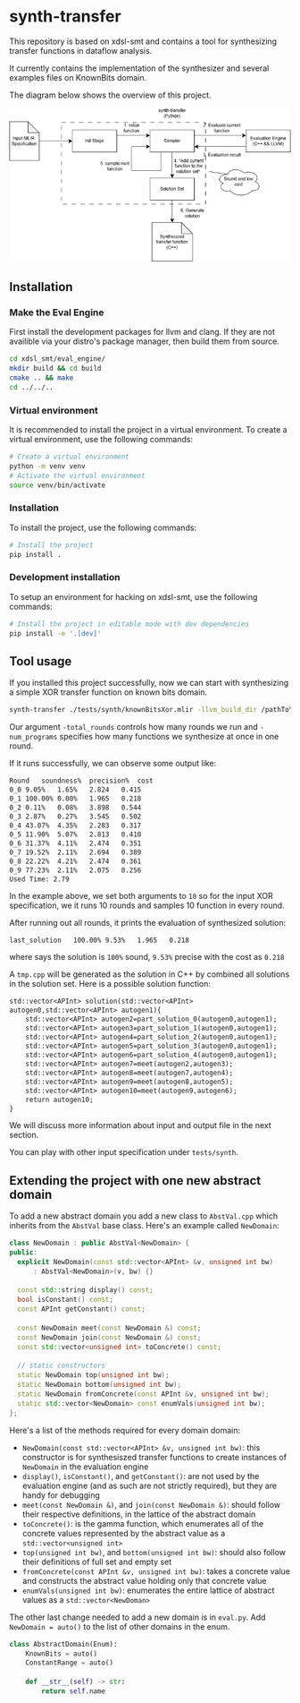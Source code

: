# synth-transfer

This repository is based on xdsl-smt and contains a tool for synthesizing transfer functions in dataflow analysis.

It currently contains the implementation of the synthesizer and several examples files on KnownBits domain.

The diagram below shows the overview of this project.

![Project Overview](./synth.png)

## Installation

### Make the Eval Engine

First install the development packages for llvm and clang.
If they are not availible via your distro's package manager, then build them from source.

```bash
cd xdsl_smt/eval_engine/
mkdir build && cd build
cmake .. && make
cd ../../..
```

### Virtual environment

It is recommended to install the project in a virtual environment.
To create a virtual environment, use the following commands:

```bash
# Create a virtual environment
python -m venv venv
# Activate the virtual environment
source venv/bin/activate
```

### Installation

To install the project, use the following commands:

```bash
# Install the project
pip install .
```

### Development installation

To setup an environment for hacking on xdsl-smt, use the following commands:

```bash
# Install the project in editable mode with dev dependencies
pip install -e '.[dev]'
```


## Tool usage

If you installed this project successfully, now we can start with synthesizing a simple XOR transfer function
on known bits domain.
```bash
synth-transfer ./tests/synth/knownBitsXor.mlir -llvm_build_dir /pathToYourLLVM/llvm-project/build/ -total_rounds 10  -num_programs 10
```
Our argument `-total_rounds` controls how many rounds we run and `-num_programs` specifies how many functions
we synthesize at once in one round.

If it runs successfully, we can observe some output like:
```text
Round	soundness%	precision%	cost
0_0	9.05%	1.65%	2.824	0.415
0_1	100.00%	0.00%	1.965	0.218
0_2	0.11%	0.08%	3.898	0.544
0_3	2.87%	0.27%	3.545	0.502
0_4	43.07%	4.35%	2.283	0.317
0_5	11.90%	5.07%	2.813	0.410
0_6	31.37%	4.11%	2.474	0.351
0_7	19.52%	2.11%	2.694	0.389
0_8	22.22%	4.21%	2.474	0.361
0_9	77.23%	2.11%	2.075	0.256
Used Time: 2.79
```
In the example above, we set both arguments to `10` so for the input XOR specification, we it runs 10 rounds and
samples 10 function in every round.

After running out all rounds, it prints the evaluation of synthesized solution:
```text
last_solution	100.00%	9.53%	1.965	0.218
```
where says the solution is `100%` sound, `9.53%`  precise with the cost as `0.218`

A `tmp.cpp` will be generated as the solution in C++ by combined all solutions in the solution set.
Here is a possible solution function:
```
std::vector<APInt> solution(std::vector<APInt> autogen0,std::vector<APInt> autogen1){
	std::vector<APInt> autogen2=part_solution_0(autogen0,autogen1);
	std::vector<APInt> autogen3=part_solution_1(autogen0,autogen1);
	std::vector<APInt> autogen4=part_solution_2(autogen0,autogen1);
	std::vector<APInt> autogen5=part_solution_3(autogen0,autogen1);
	std::vector<APInt> autogen6=part_solution_4(autogen0,autogen1);
	std::vector<APInt> autogen7=meet(autogen2,autogen3);
	std::vector<APInt> autogen8=meet(autogen7,autogen4);
	std::vector<APInt> autogen9=meet(autogen8,autogen5);
	std::vector<APInt> autogen10=meet(autogen9,autogen6);
	return autogen10;
}
```
We will discuss more information about input and output file in the next section.

You can play with other input specification under `tests/synth`.

## Extending the project with one new abstract domain

To add a new abstract domain you add a new class to `AbstVal.cpp` which inherits from the `AbstVal` base class.
Here's an example called `NewDomain`:

```cpp
class NewDomain : public AbstVal<NewDomain> {
public:
  explicit NewDomain(const std::vector<APInt> &v, unsigned int bw)
      : AbstVal<NewDomain>(v, bw) {}

  const std::string display() const;
  bool isConstant() const;
  const APInt getConstant() const;

  const NewDomain meet(const NewDomain &) const;
  const NewDomain join(const NewDomain &) const;
  const std::vector<unsigned int> toConcrete() const;

  // static constructors
  static NewDomain top(unsigned int bw);
  static NewDomain bottom(unsigned int bw);
  static NewDomain fromConcrete(const APInt &v, unsigned int bw);
  static std::vector<NewDomain> const enumVals(unsigned int bw);
};
```

Here's a list of the methods required for every domain domain:
* `NewDomain(const std::vector<APInt> &v, unsigned int bw)`: this constructor is for synthesiszed transfer functions to create instances of `NewDomain` in the evaluation engine
* `display()`, `isConstant()`, and `getConstant()`: are not used by the evaluation engine (and as such are not strictly required), but they are handy for debugging
* `meet(const NewDomain &)`, and `join(const NewDomain &)`: should follow their respective definitions, in the lattice of the abstract domain
* `toConcrete()`: is the gamma function, which enumerates all of the concrete values represented by the abstract value as a `std::vector<unsigned int>`
* `top(unsigned int bw)`, and `bottom(unsigned int bw)`: should also follow their definitions of full set and empty set
* `fromConcrete(const APInt &v, unsigned int bw)`: takes a concrete value and constructs the abstract value holding only that concrete value
* `enumVals(unsigned int bw)`: enumerates the entire lattice of abstract values as a `std::vector<NewDoman>`

The other last change needed to add a new domain is in `eval.py`.
Add `NewDomain = auto()` to the list of other domains in the enum.

```python
class AbstractDomain(Enum):
    KnownBits = auto()
    ConstantRange = auto()

    def __str__(self) -> str:
        return self.name

```

